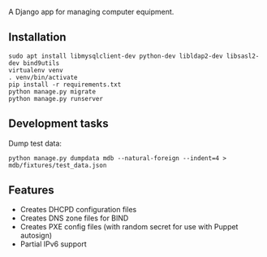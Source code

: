 A Django app for managing computer equipment.

## Installation
    sudo apt install libmysqlclient-dev python-dev libldap2-dev libsasl2-dev bind9utils
    virtualenv venv
    . venv/bin/activate
    pip install -r requirements.txt
    python manage.py migrate
    python manage.py runserver

## Development tasks
Dump test data:

    python manage.py dumpdata mdb --natural-foreign --indent=4 > mdb/fixtures/test_data.json

## Features

* Creates DHCPD configuration files
* Creates DNS zone files for BIND
* Creates PXE config files (with random secret for use with Puppet autosign)
* Partial IPv6 support
